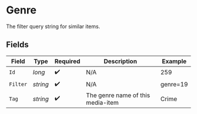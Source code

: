 # Genre

The filter query string for similar items.


## Fields

| Field                              | Type                               | Required                           | Description                        | Example                            |
| ---------------------------------- | ---------------------------------- | ---------------------------------- | ---------------------------------- | ---------------------------------- |
| `Id`                               | *long*                             | :heavy_check_mark:                 | N/A                                | 259                                |
| `Filter`                           | *string*                           | :heavy_check_mark:                 | N/A                                | genre=19                           |
| `Tag`                              | *string*                           | :heavy_check_mark:                 | The genre name of this media-item<br/> | Crime                              |